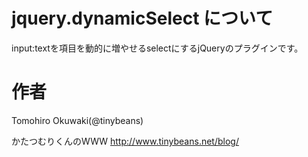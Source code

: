# jquery.dynamicSelect について

input:textを項目を動的に増やせるselectにするjQueryのプラグインです。

# 作者

Tomohiro Okuwaki(@tinybeans)

かたつむりくんのWWW
http://www.tinybeans.net/blog/